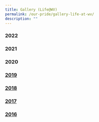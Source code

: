 ```yaml
---
title: Gallery (Life@WV)
permalink: /our-pride/gallery-life-at-wv/
description: ""
---
```

### 2022

### 2021

### 2020

### [2019](/our-pride/gallery-life-at-wv/2019/)

### [2018](/our-pride/gallery-life-at-wv/2018/)

### [2017](/our-pride/gallery-life-at-wv/2017/)

### [2016](/our-pride/gallery-life-at-wv/2016/chinese-new-year-celebrations/)